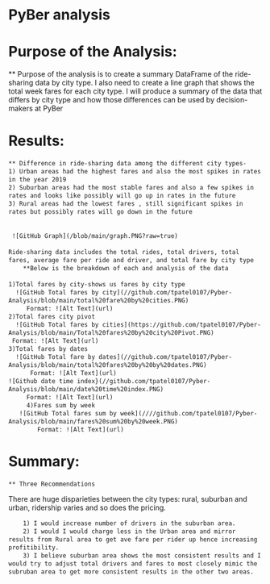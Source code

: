 # **PyBer analysis**

# Purpose of the Analysis: 
   ** Purpose of the analysis is to create a summary DataFrame of the ride-sharing data by city type. I also need to create a line graph that shows the total week fares for each city type. I will produce a summary of the data that differs by city type and how those differences can be used by decision-makers at PyBer

# Results:
    ** Difference in ride-sharing data among the different city types-
	1) Urban areas had the highest fares and also the most spikes in rates in the year 2019
	2) Suburban areas had the most stable fares and also a few spikes in rates and looks like possibly will go up in rates in the future
	3) Rural areas had the lowest fares , still significant spikes in rates but possibly rates will go down in the future


     ![GitHub Graph](/blob/main/graph.PNG?raw=true)

	Ride-sharing data includes the total rides, total drivers, total fares, average fare per ride and driver, and total fare by city type
		**Below is the breakdown of each and analysis of the data

	1)Total fares by city-shows us fares by city type
      ![GitHub Total fares by city](//github.com/tpatel0107/Pyber-Analysis/blob/main/total%20fare%20by%20cities.PNG)
     	 Format: ![Alt Text](url)
	2)Total fares city pivot
      ![GitHub Total fares by cities](https://github.com/tpatel0107/Pyber-Analysis/blob/main/Total%20fares%20by%20city%20Pivot.PNG)
	 Format: ![Alt Text](url)
	3)Total fares by dates
      ![GitHub Total fare by dates](//github.com/tpatel0107/Pyber-Analysis/blob/main/total%20fares%20by%20by%20dates.PNG) 
          Format: ![Alt Text](url)
	![Github date time index}(//github.com/tpatel0107/Pyber-Analysis/blob/main/date%20time%20index.PNG)
         Format: ![Alt Text](url)
         4)Fares sum by week
       ![GitHub Total fares sum by week](////github.com/tpatel0107/Pyber-Analysis/blob/main/fares%20sum%20by%20week.PNG)
            Format: ![Alt Text](url)
         

# Summary:
    ** Three Recommendations

There are huge disparieties between the city types: rural, suburban and urban, ridership varies and so does the pricing. 
	    
        1) I would increase number of drivers in the suburban area.
        2) I would I would charge less in the Urban area and mirror results from Rural area to get ave fare per rider up hence increasing profitibility.
        3) I believe suburban area shows the most consistent results and I would try to adjust total drivers and fares to most closely mimic the subruban area to get more consistent results in the other two areas.
